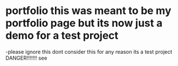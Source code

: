 # portfolio this was meant to be my portfolio page but its now just a demo for a test project
-please ignore this 
dont consider this for any reason its a test project
DANGER!!!!!!!
see
